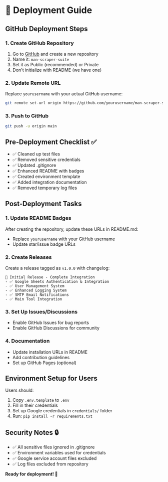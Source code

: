 # 🚀 Deployment Guide

## GitHub Deployment Steps

### 1. Create GitHub Repository
1. Go to [GitHub](https://github.com) and create a new repository
2. Name it: `man-scraper-suite`
3. Set it as Public (recommended) or Private
4. Don't initialize with README (we have one)

### 2. Update Remote URL
Replace `yourusername` with your actual GitHub username:

```bash
git remote set-url origin https://github.com/yourusername/man-scraper-suite.git
```

### 3. Push to GitHub
```bash
git push -u origin main
```

## Pre-Deployment Checklist ✅

- ✅ Cleaned up test files
- ✅ Removed sensitive credentials 
- ✅ Updated .gitignore
- ✅ Enhanced README with badges
- ✅ Created environment template
- ✅ Added integration documentation
- ✅ Removed temporary log files

## Post-Deployment Tasks

### 1. Update README Badges
After creating the repository, update these URLs in README.md:
- Replace `yourusername` with your GitHub username
- Update star/issue badge URLs

### 2. Create Releases
Create a release tagged as `v1.0.0` with changelog:
```
🎉 Initial Release - Complete Integration
- ✅ Google Sheets Authentication & Integration
- ✅ User Management System  
- ✅ Enhanced Logging System
- ✅ SMTP Email Notifications
- ✅ Main Tool Integration
```

### 3. Set Up Issues/Discussions
- Enable GitHub Issues for bug reports
- Enable GitHub Discussions for community

### 4. Documentation
- Update installation URLs in README
- Add contribution guidelines
- Set up GitHub Pages (optional)

## Environment Setup for Users

Users should:
1. Copy `.env.template` to `.env`
2. Fill in their credentials
3. Set up Google credentials in `credentials/` folder
4. Run: `pip install -r requirements.txt`

## Security Notes 🔒

- ✅ All sensitive files ignored in .gitignore
- ✅ Environment variables used for credentials
- ✅ Google service account files excluded
- ✅ Log files excluded from repository

**Ready for deployment! 🚀**
